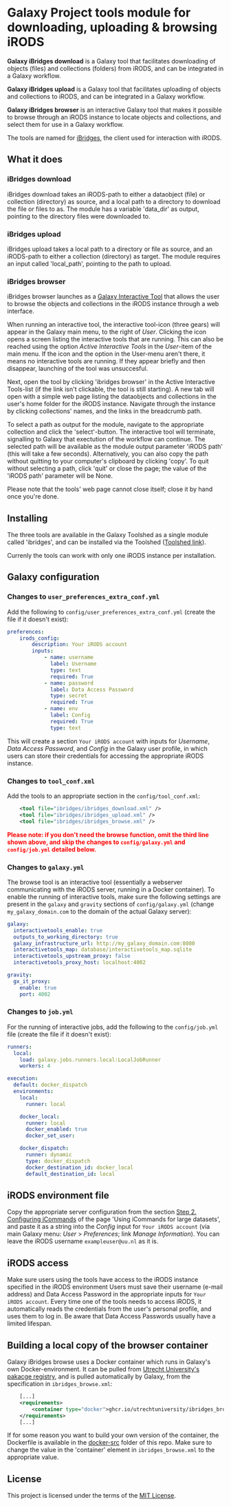 # Galaxy Project tools module for downloading, uploading & browsing iRODS

__Galaxy iBridges download__ is a Galaxy tool that facilitates downloading of objects (files) and collections (folders) from iRODS, and can be integrated in a Galaxy workflow.

__Galaxy iBridges upload__ is a Galaxy tool that facilitates uploading of objects and collections to iRODS, and can be integrated in a Galaxy workflow.

__Galaxy iBridges browser__ is an interactive Galaxy tool that makes it possible to browse through an iRODS instance to locate objects and collections, and select them for use in a Galaxy workflow.

The tools are named for [iBridges](https://github.com/UtrechtUniversity/iBridges), the client used for interaction with iRODS.

## What it does
### iBridges download
iBridges download takes an iRODS-path to either a dataobject (file) or collection (directory) as source, and a local path to a directory to download the file or files to as. The module has a variable 'data_dir' as output, pointing to the directory files were downloaded to.

### iBridges upload
iBridges upload takes a local path to a directory or file as source, and an iRODS-path to either a collection (directory) as target. The module requires an input called 'local_path', pointing to the path to upload.

### iBridges browser
iBridges browser launches as a [Galaxy Interactive Tool](https://training.galaxyproject.org/training-material/topics/admin/tutorials/interactive-tools/tutorial.html) that allows the user to browse the objects and collections in the iRODS instance through a web interface.

When running an interactive tool, the interactive tool-icon (three gears) will appear in the Galaxy main menu, to the right of _User_. Clicking the icon opens a screen listing the interactive tools that are running. This can also be reached using the option _Active Interactive Tools_ in the _User_-item of the main menu. If the icon and the option in the User-menu aren't there, it means no interactive tools are running. If they appear briefly and then disappear, launching of the tool was unsuccesful.

Next, open the tool by clicking 'ibridges browser' in the Active Interactive Tools-list (if the link isn't clickable, the tool is still starting). A new tab will open with a simple web page listing the dataobjects and collections in the user's home folder for the iRODS instance. Navigate through the instance by clicking collections' names, and the links in the breadcrumb path.

To select a path as output for the module, navigate to the appropriate collection and click the 'select'-button. The interactive tool will terminate, signalling to Galaxy that exectution of the workflow can continue. The selected path will be available as the module output parameter 'iRODS path' (this will take a few seconds).
Alternatively, you can also copy the path without quitting to your computer's clipboard by clicking 'copy'.
To quit without selecting a path, click 'quit' or close the page; the value of the 'iRODS path' parameter will be None.

Please note that the tools' web page cannot close itself; close it by hand once you're done.

## Installing
The three tools are available in the Galaxy Toolshed as a single module called 'ibridges', and can be installed via the Toolshed ([Toolshed link](https://toolshed.g2.bx.psu.edu/repository?repository_id=3976454f355048d6)).

Currenly the tools can work with only one iRODS instance per installation. 


## Galaxy configuration
### Changes to `user_preferences_extra_conf.yml`
Add the following to `config/user_preferences_extra_conf.yml` (create the file if it doesn't exist):

```yml
preferences:
    irods_config:
        description: Your iRODS account
        inputs:
            - name: username
              label: Username
              type: text
              required: True
            - name: password
              label: Data Access Password
              type: secret
              required: True
            - name: env
              label: Config
              required: True
              type: text
```

This will create a section `Your iRODS account` with inputs for _Username_, _Data Access Password_, and _Config_ in the Galaxy user profile, in which users can store their credentials for accessing the appropriate iRODS instance. 

### Changes to `tool_conf.xml`
Add the tools to an appropriate section in the `config/tool_conf.xml`:
```xml
    <tool file="ibridges/ibridges_download.xml" />
    <tool file="ibridges/ibridges_upload.xml" />
    <tool file="ibridges/ibridges_browse.xml" />
```

<span style="color:red">**Please note: if you don't need the browse function, omit the third line shown above, and skip the changes to `config/galaxy.yml` and `config/job.yml` detailed below.**</span>

### Changes to `galaxy.yml`
The browse tool is an interactive tool (essentially a webserver communicating with the iRODS server, running in a Docker container). To enable the running of interactive tools, make sure the following settings are present in the  `galaxy` and `gravity` sections of `config/galaxy.yml` (change `my_galaxy_domain.com` to the domain of the actual Galaxy server):

```yml
galaxy:
  interactivetools_enable: true
  outputs_to_working_directory: true
  galaxy_infrastructure_url: http://my_galaxy_domain.com:8080
  interactivetools_map: database/interactivetools_map.sqlite
  interactivetools_upstream_proxy: false
  interactivetools_proxy_host: localhost:4002

gravity:
  gx_it_proxy:
    enable: true
    port: 4002
```

### Changes to `job.yml`
For the running of interactive jobs, add the following to the `config/job.yml` file (create the file if it doesn't exist):

```yml
runners:
  local:
    load: galaxy.jobs.runners.local:LocalJobRunner
    workers: 4

execution:
  default: docker_dispatch
  environments:
    local:
      runner: local

    docker_local:
      runner: local
      docker_enabled: true
      docker_set_user:

    docker_dispatch:
      runner: dynamic
      type: docker_dispatch
      docker_destination_id: docker_local
      default_destination_id: local
```

## iRODS environment file
Copy the appropriate server configuration from the section [Step 2. Configuring iCommands](https://www.uu.nl/en/research/yoda/guide-to-yoda/i-am-using-yoda/using-icommands-for-large-datasets#paragraph-152527) of the page 'Using iCommands for large datasets', and paste it as a string into the _Config_ input for `Your iRODS account` (via main Galaxy menu: _User_ > _Preferences_; link _Manage Information_). You can leave the iRODS username `exampleuser@uu.nl` as it is.

## iRODS access 
Make sure users using the tools have access to the iRODS instance specified in the iRODS environment Users must save their username (e-mail address) and Data Access Password in the appropriate inputs for `Your iRODS account`. Every time one of the tools needs to access iRODS, it automatically reads the credentials from the user's personal profile, and uses them to log in. Be aware that Data Access Passwords usually have a limited lifespan.

## Building a local copy of the browser container
Galaxy iBridges browse uses a Docker container which runs in Galaxy's own Docker-environment. It can be pulled from [Utrecht University's pakacge registry](https://github.com/UtrechtUniversity/galaxy-tools-ibridges/pkgs/container/ibridges_browse), and is pulled automatically by Galaxy, from the specification in `ibridges_browse.xml`:

```xml
    [...]
    <requirements>
        <container type="docker">ghcr.io/utrechtuniversity/ibridges_browse:0.1</container>
    </requirements>
    [...]
```

If for some reason you want to build your own version of the container, the Dockerfile is available in the [docker-src](docker-src) folder of this repo. Make sure to change the value in the 'container' element in `ibridges_browse.xml` to the appropriate value.

## License
This project is licensed under the terms of the [MIT License](/LICENSE).

